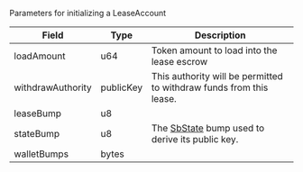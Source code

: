 Parameters for initializing a LeaseAccount

| Field | Type | Description |
|--|--|--|
| loadAmount |  u64 | Token amount to load into the lease escrow |
| withdrawAuthority |  publicKey | This authority will be permitted to withdraw funds from this lease. |
| leaseBump |  u8 |  |
| stateBump |  u8 | The [SbState](/idl/accounts/SbState) bump used to derive its public key. |
| walletBumps |  bytes |  |
